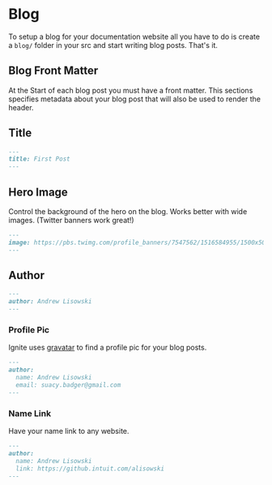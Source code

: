 # Blog

To setup a blog for your documentation website all you have to do is create a `blog/` folder in your src and start writing blog posts. That's it.

## Blog Front Matter

At the Start of each blog post you must have a front matter. This sections specifies metadata about your blog post that will also be used to render the header.

## Title

```markdown
---
title: First Post
---
```

## Hero Image

Control the background of the hero on the blog. Works better with wide images. (Twitter banners work great!)

```markdown
---
image: https://pbs.twimg.com/profile_banners/7547562/1516584955/1500x500
---
```

## Author

```markdown
---
author: Andrew Lisowski
---
```

### Profile Pic

Ignite uses [gravatar](http://en.gravatar.com/) to find a profile pic for your blog posts.

```markdown
---
author:
  name: Andrew Lisowski
  email: suacy.badger@gmail.com
---
```

### Name Link

Have your name link to any website.

```markdown
---
author:
  name: Andrew Lisowski
  link: https://github.intuit.com/alisowski
---
```
